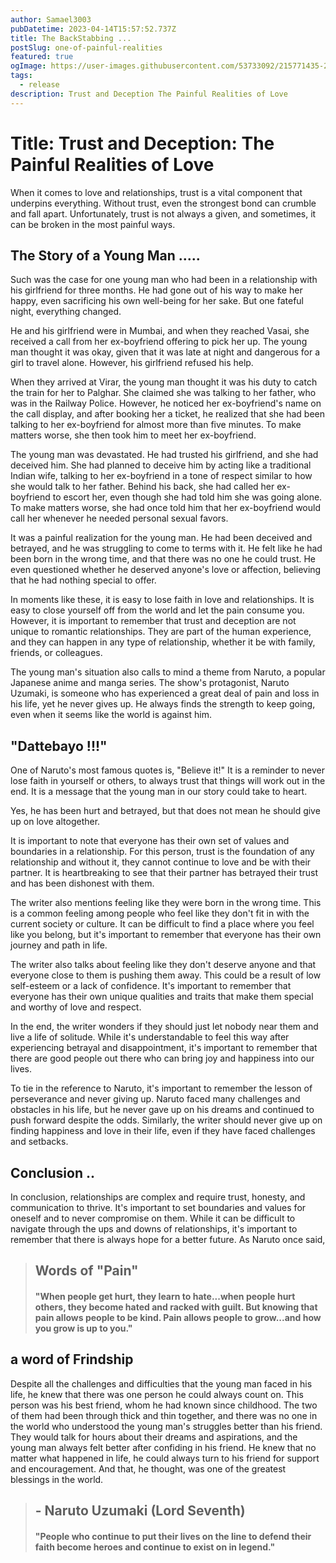 ```yaml
---
author: Samael3003
pubDatetime: 2023-04-14T15:57:52.737Z
title: The BackStabbing ...
postSlug: one-of-painful-realities
featured: true
ogImage: https://user-images.githubusercontent.com/53733092/215771435-25408246-2309-4f8b-a781-1f3d93bdf0ec.png
tags:
  - release
description: Trust and Deception The Painful Realities of Love
---
```



# Title: Trust and Deception: The Painful Realities of Love

When it comes to love and relationships, trust is a vital component that underpins everything. Without trust, even the strongest bond can crumble and fall apart. Unfortunately, trust is not always a given, and sometimes, it can be broken in the most painful ways.

## The Story of a Young Man .....

Such was the case for one young man who had been in a relationship with his girlfriend for three months. He had gone out of his way to make her happy, even sacrificing his own well-being for her sake. But one fateful night, everything changed.

He and his girlfriend were in Mumbai, and when they reached Vasai, she received a call from her ex-boyfriend offering to pick her up. The young man thought it was okay, given that it was late at night and dangerous for a girl to travel alone. However, his girlfriend refused his help.

When they arrived at Virar, the young man thought it was his duty to catch the train for her to Palghar. She claimed she was talking to her father, who was in the Railway Police. However, he noticed her ex-boyfriend's name on the call display, and after booking her a ticket, he realized that she had been talking to her ex-boyfriend for almost more than five minutes. To make matters worse, she then took him to meet her ex-boyfriend.

The young man was devastated. He had trusted his girlfriend, and she had deceived him. She had planned to deceive him by acting like a traditional Indian wife, talking to her ex-boyfriend in a tone of respect similar to how she would talk to her father. Behind his back, she had called her ex-boyfriend to escort her, even though she had told him she was going alone. To make matters worse, she had once told him that her ex-boyfriend would call her whenever he needed personal sexual favors.

It was a painful realization for the young man. He had been deceived and betrayed, and he was struggling to come to terms with it. He felt like he had been born in the wrong time, and that there was no one he could trust. He even questioned whether he deserved anyone's love or affection, believing that he had nothing special to offer.

In moments like these, it is easy to lose faith in love and relationships. It is easy to close yourself off from the world and let the pain consume you. However, it is important to remember that trust and deception are not unique to romantic relationships. They are part of the human experience, and they can happen in any type of relationship, whether it be with family, friends, or colleagues.

The young man's situation also calls to mind a theme from Naruto, a popular Japanese anime and manga series. The show's protagonist, Naruto Uzumaki, is someone who has experienced a great deal of pain and loss in his life, yet he never gives up. He always finds the strength to keep going, even when it seems like the world is against him.

## "Dattebayo !!!"

One of Naruto's most famous quotes is, "Believe it!" It is a reminder to never lose faith in yourself or others, to always trust that things will work out in the end. It is a message that the young man in our story could take to heart.

Yes, he has been hurt and betrayed, but that does not mean he should give up on love altogether. 

It is important to note that everyone has their own set of values and boundaries in a relationship. For this person, trust is the foundation of any relationship and without it, they cannot continue to love and be with their partner. It is heartbreaking to see that their partner has betrayed their trust and has been dishonest with them.

The writer also mentions feeling like they were born in the wrong time. This is a common feeling among people who feel like they don't fit in with the current society or culture. It can be difficult to find a place where you feel like you belong, but it's important to remember that everyone has their own journey and path in life.

The writer also talks about feeling like they don't deserve anyone and that everyone close to them is pushing them away. This could be a result of low self-esteem or a lack of confidence. It's important to remember that everyone has their own unique qualities and traits that make them special and worthy of love and respect.

In the end, the writer wonders if they should just let nobody near them and live a life of solitude. While it's understandable to feel this way after experiencing betrayal and disappointment, it's important to remember that there are good people out there who can bring joy and happiness into our lives.

To tie in the reference to Naruto, it's important to remember the lesson of perseverance and never giving up. Naruto faced many challenges and obstacles in his life, but he never gave up on his dreams and continued to push forward despite the odds. Similarly, the writer should never give up on finding happiness and love in their life, even if they have faced challenges and setbacks.

## Conclusion ..

In conclusion, relationships are complex and require trust, honesty, and communication to thrive. It's important to set boundaries and values for oneself and to never compromise on them. While it can be difficult to navigate through the ups and downs of relationships, it's important to remember that there is always hope for a better future. As Naruto once said, 
        
> ## Words of "Pain"
> 
> #### "When people get hurt, they learn to hate...when people hurt others, they become hated and racked with guilt. But knowing that pain allows people to be kind. Pain allows people to grow...and how you grow is up to you."

## a word of Frindship

Despite all the challenges and difficulties that the young man faced in his life, he knew that there was one person he could always count on. This person was his best friend, whom he had known since childhood. The two of them had been through thick and thin together, and there was no one in the world who understood the young man's struggles better than his friend. They would talk for hours about their dreams and aspirations, and the young man always felt better after confiding in his friend. He knew that no matter what happened in life, he could always turn to his friend for support and encouragement. And that, he thought, was one of the greatest blessings in the world.

> ## - Naruto Uzumaki (Lord Seventh)
> 
> #### "People who continue to put their lives on the line to defend their faith become heroes and continue to exist on in legend." 
